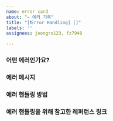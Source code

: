 ```yaml
---
name: error card
about: "✏️ 에러 기록"
title: "[❗️Error Handling] []"
labels: ''
assignees: jeongro123, fz7948

---
```


### 어떤 에러인가요?

### 에러 메시지

### 에러 핸들링 방법

### 에러 핸들링을 위해 참고한 레퍼런스 링크
